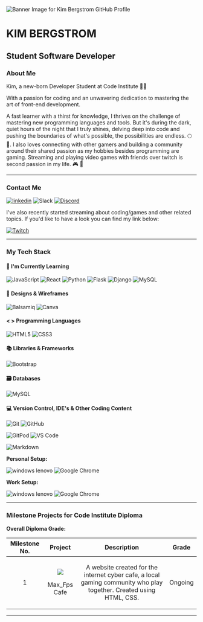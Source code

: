![Banner Image for Kim Bergstrom GitHub Profile](https://github.com/KimBergstroem/KimBergstroem/blob/main/kimbergstrom.png)

# KIM BERGSTROM
## Student Software Developer

### About Me

Kim, a new-born Developer Student at Code Institute 👋🏻

With a passion for coding and an unwavering dedication to mastering the art of front-end development.

A fast learner with a thirst for knowledge, I thrives on the challenge of mastering new programming languages and tools. But it's during the dark, quiet hours of the night that I truly shines, delving deep into code and pushing the boundaries of what's possible, the possibilities are endless. :full_moon: 🌆.
I also loves connecting with other gamers and building a community around their shared passion as my hobbies besides programming are gaming. Streaming and playing video games with friends over twitch is second passion in my life. 🎮 👾


- - -


### Contact Me

[<img src='https://img.shields.io/badge/LinkedIn-0077B5?style=for-the-badge&logo=linkedin&logoColor=white' alt='linkedin'>](https://www.linkedin.com/in/kim-bergstrom-47704b5b/)
![Slack](https://img.shields.io/badge/Slack-4A154B?style=for-the-badge&logo=slack&logoColor=white)
[<img src="https://img.shields.io/badge/Discord-5865F2?style=for-the-badge&logo=discord&logoColor=white" alt="Discord">](https://discordapp.com/users/steffen#6141)

I've also recently started streaming about coding/games and other related topics. If you'd like to have a look you can find my link below:

[<img src="https://img.shields.io/twitch/status/mollan1star?logo=Twitch&style=for-the-badge" alt="Twitch">](https://www.twitch.tv/mollan1star)

- - -


### My Tech Stack

#### 👤 I'm Currently Learning

![JavaScript](https://img.shields.io/badge/JavaScript-323330?style=for-the-badge&logo=javascript&logoColor=F7DF1E)
![React](https://img.shields.io/badge/react-%2320232a.svg?style=for-the-badge&logo=react&logoColor=%2361DAFB)
![Python](https://img.shields.io/badge/python-3670A0?style=for-the-badge&logo=python&logoColor=ffdd54)
![Flask](https://img.shields.io/badge/flask-%23000.svg?style=for-the-badge&logo=flask&logoColor=white)
![Django](https://img.shields.io/badge/django-%23092E20.svg?style=for-the-badge&logo=django&logoColor=white)
![MySQL](https://img.shields.io/badge/mysql-%2300f.svg?style=for-the-badge&logo=mysql&logoColor=white)


#### 🎨 Designs & Wireframes

![Balsamiq](https://img.shields.io/badge/Balsamiq%20-%23A60000.svg?&style=for-the-badge&logo=Balsamiq&logoColor=FFFFFF)
![Canva](https://img.shields.io/badge/Canva-%2300C4CC.svg?&style=for-the-badge&logo=Canva&logoColor=white)


#### < > Programming Languages

![HTML5](https://img.shields.io/badge/HTML5-E34F26?style=for-the-badge&logo=html5&logoColor=white)
![CSS3](https://img.shields.io/badge/CSS3-1572B6?style=for-the-badge&logo=css3&logoColor=white)


#### 📚 Libraries & Frameworks

![Bootstrap](https://img.shields.io/badge/Bootstrap-563D7C?style=for-the-badge&logo=bootstrap&logoColor=white)


#### 🗃 Databases

![MySQL](https://img.shields.io/badge/mysql-%2300f.svg?style=for-the-badge&logo=mysql&logoColor=white)


<!--- #### 🧪 Testing

![Jest](https://img.shields.io/badge/-jest-%23C21325?style=for-the-badge&logo=jest&logoColor=white) -->

#### 💻 Version Control, IDE's & Other Coding Content 

![Git](https://img.shields.io/badge/GIT-E44C30?style=for-the-badge&logo=git&logoColor=white)
![GitHub](https://img.shields.io/badge/GitHub-100000?style=for-the-badge&logo=github&logoColor=white)

![GitPod](https://img.shields.io/badge/Gitpod-000000?style=for-the-badge&logo=gitpod&logoColor=#FFAE33)
![VS Code](https://img.shields.io/badge/Visual_Studio_Code-0078D4?style=for-the-badge&logo=visual%20studio%20code&logoColor=white)


![Markdown](https://img.shields.io/badge/markdown-%23000000.svg?style=for-the-badge&logo=markdown&logoColor=white)

**Personal Setup:** 

![windows lenovo](https://img.shields.io/badge/Windows%20%20desktop-E2231A?style=for-the-badge&logo=lenovo&logoColor=white)
![Google Chrome](https://img.shields.io/badge/Google%20Chrome-4285F4?style=for-the-badge&logo=GoogleChrome&logoColor=white)

**Work Setup:** 

![windows lenovo](https://img.shields.io/badge/Windows%20%20laptop-E2231A?style=for-the-badge&logo=lenovo&logoColor=white)
![Google Chrome](https://img.shields.io/badge/Google%20Chrome-4285F4?style=for-the-badge&logo=GoogleChrome&logoColor=white)


- - - 


### Milestone Projects for Code Institute Diploma

**Overall Diploma Grade:** 

| Milestone No.   | Project | Description | Grade | 
| :-----------: | :-----------: | :-----------: | :-----------: |
| 1 | <p><a href="#"><img src="#"></a></p><p>Max_Fps Cafe</p> | <p>A website created for the internet cyber cafe, a local gaming community who play together. Created using HTML, CSS. | Ongoing |


- - -

  

